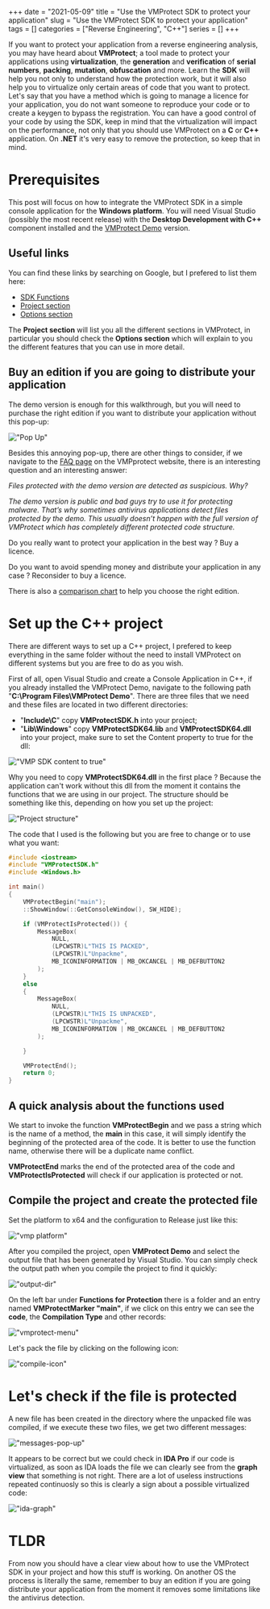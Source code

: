 +++ 
date = "2021-05-09"
title = "Use the VMProtect SDK to protect your application"
slug = "Use the VMProtect SDK to protect your application"
tags = []
categories = ["Reverse Engineering", "C++"]
series = []
+++

If you want to protect your application from a reverse engineering analysis, you may have heard about **VMProtect**; a tool made to protect your applications using **virtualization**, the **generation** and **verification** of **serial numbers**, **packing**, **mutation**, **obfuscation** and more. Learn the **SDK** will help you not only to understand how the protection work, but it will also help you to virtualize only certain areas of code that you want to protect. Let's say that you have a method which is going to manage a licence for your application, you do not want someone to reproduce your code or to create a keygen to bypass the registration. You can have a good control of your code by using the SDK, keep in mind that the virtualization will impact on the performance, not only that you should use VMProtect on a **C** or **C++** application. On **.NET** it's very easy to remove the protection, so keep that in mind.

# Prerequisites

This post will focus on how to integrate the VMProtect SDK in a simple console application for the **Windows platform**. You will need Visual Studio (possibly the most recent release) with the **Desktop Development with C++** component installed and the [VMProtect Demo](https://vmpsoft.com/) version.

## Useful links

You can find these links by searching on Google, but I prefered to list them here:

- [SDK Functions](http://vmpsoft.com/support/user-manual/working-with-vmprotect/preparing-a-project/sdk-functions/)
- [Project section](http://vmpsoft.com/support/user-manual/working-with-vmprotect/main-window/project-section/)
- [Options section](http://vmpsoft.com/support/user-manual/working-with-vmprotect/main-window/project-section/options-section/)

The **Project section** will list you all the different sections in VMProtect, in particular you should check the **Options section** which will explain to you the different features that you can use in more detail.

## Buy an edition if you are going to distribute your application

The demo version is enough for this walkthrough, but you will need to purchase the right edition if you want to distribute your application without this pop-up:

!["Pop Up"](/images/posts/use-the-vmprotect-api-to-protect-your-application/demo-pop-up.png)

Besides this annoying pop-up, there are other things to consider, if we navigate to the [FAQ page](http://vmpsoft.com/support/faq/) on the VMPprotect website, there is an interesting question and an interesting answer:

_Files protected with the demo version are detected as suspicious. Why?_

_The demo version is public and bad guys try to use it for protecting malware. That’s why sometimes antivirus applications detect files protected by the demo. This usually doesn’t happen with the full version of VMProtect which has completely different protected code structure._

Do you really want to protect your application in the best way ? Buy a licence.

Do you want to avoid spending money and distribute your application in any case ? Reconsider to buy a licence.

There is also a [comparison chart](http://vmpsoft.com/products/matrix/) to help you choose the right edition.

# Set up the C++ project

There are different ways to set up a C++ project, I prefered to keep everything in the same folder without the need to install VMProtect on different systems but you are free to do as you wish.

First of all, open Visual Studio and create a Console Application in C++, if you already installed the VMProtect Demo, navigate to the following path "**C:\Program Files\VMProtect Demo**". There are three files that we need and these files are located in two different directories:

- "**Include\C**" copy **VMProtectSDK.h** into your project;
- "**Lib\Windows**" copy **VMProtectSDK64.lib** and **VMProtectSDK64.dll** into your project, make sure to set the Content property to true for the dll:

!["VMP SDK content to true"](/images/posts/use-the-vmprotect-api-to-protect-your-application/vmp-sdk-dll-content-to-true.png)

Why you need to copy **VMProtectSDK64.dll** in the first place ? Because the application can't work without this dll from the moment it contains the functions that we are using in our project. The structure should be something like this, depending on how you set up the project:

!["Project structure"](/images/posts/use-the-vmprotect-api-to-protect-your-application/project-structure.png)

The code that I used is the following but you are free to change or to use what you want:

```cpp
#include <iostream>
#include "VMProtectSDK.h"
#include <Windows.h>

int main()
{
    VMProtectBegin("main");
    ::ShowWindow(::GetConsoleWindow(), SW_HIDE);

    if (VMProtectIsProtected()) {
        MessageBox(
            NULL,
            (LPCWSTR)L"THIS IS PACKED",
            (LPCWSTR)L"Unpackme",
            MB_ICONINFORMATION | MB_OKCANCEL | MB_DEFBUTTON2
        );
    }
    else
    {
        MessageBox(
            NULL,
            (LPCWSTR)L"THIS IS UNPACKED",
            (LPCWSTR)L"Unpackme",
            MB_ICONINFORMATION | MB_OKCANCEL | MB_DEFBUTTON2
        );

    }

    VMProtectEnd();
    return 0;
}
```

## A quick analysis about the functions used

We start to invoke the function **VMProtectBegin** and we pass a string which is the name of a method, the **main** in this case, it will simply identify the beginning of the protected area of the code. It is better to use the function name, otherwise there will be a duplicate name conflict.

**VMProtectEnd** marks the end of the protected area of the code and **VMProtectIsProtected** will check if our application is protected or not.

## Compile the project and create the protected file

Set the platform to x64 and the configuration to Release just like this:

!["vmp platform"](/images/posts/use-the-vmprotect-api-to-protect-your-application/vmp-platform.png)

After you compiled the project, open **VMProtect Demo** and select the output file that has been generated by Visual Studio. You can simply check the output path when you compile the project to find it quickly:

!["output-dir"](/images/posts/use-the-vmprotect-api-to-protect-your-application/output-dir.png)

On the left bar under **Functions for Protection** there is a folder and an entry named **VMProtectMarker "main"**, if we click on this entry we can see the **code**, the **Compilation Type** and other records:

!["vmprotect-menu"](/images/posts/use-the-vmprotect-api-to-protect-your-application/vmprotect-menu.png)

Let's pack the file by clicking on the following icon:

!["compile-icon"](/images/posts/use-the-vmprotect-api-to-protect-your-application/compile-icon.png)

# Let's check if the file is protected

A new file has been created in the directory where the unpacked file was compiled, if we execute these two files, we get two different messages:

!["messages-pop-up"](/images/posts/use-the-vmprotect-api-to-protect-your-application/messages-pop-up.png)

It appears to be correct but we could check in **IDA Pro** if our code is virtualized, as soon as IDA loads the file we can clearly see from the **graph view** that something is not right. There are a lot of useless instructions repeated continuosly so this is clearly a sign about a possible virtualized code:

!["ida-graph"](/images/posts/use-the-vmprotect-api-to-protect-your-application/ida-graph.png)

# TLDR

From now you should have a clear view about how to use the VMProtect SDK in your project and how this stuff is working. On another OS the process is literally the same, remember to buy an edition if you are going distribute your application from the moment it removes some limitations like the antivirus detection.